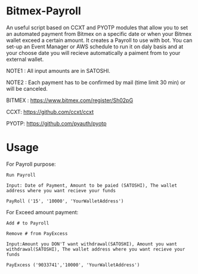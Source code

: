 # Bitmex-Payroll

An useful script based on CCXT and PYOTP modules that allow you to set an automated payment from Bitmex on a specific date or when your Bitmex wallet exceed a certain amount.
It creates a Payroll to use with bot. 
You can set-up an Event Manager or AWS schedule to run it on daly basis and at your choose date you will recieve automatically a paiment from to your external wallet.

NOTE1 : All input amounts are in SATOSHI.

NOTE2 : Each payment has to be confirmed by mail (time limit 30 min) or will be canceled.

BITMEX : https://www.bitmex.com/register/Sh02pG

CCXT: https://github.com/ccxt/ccxt

PYOTP: https://github.com/pyauth/pyotp



# Usage

For Payroll purpose:
  
    Run Payroll
  
    Input: Date of Payment, Amount to be paied (SATOSHI), The wallet address where you want recieve your funds
    
    PayRoll ('15', '10000', 'YourWalletAddress')
  
  
For Exceed amount payment:
 
    Add # to Payroll
  
    Remove # from PayExcess
  
    Input:Amount you DON'T want withdrawal(SATOSHI), Amount you want withdrawal(SATOSHI), The wallet address where you want recieve your funds
    
    PayExcess ('9033741','10000', 'YourWalletAddress')
